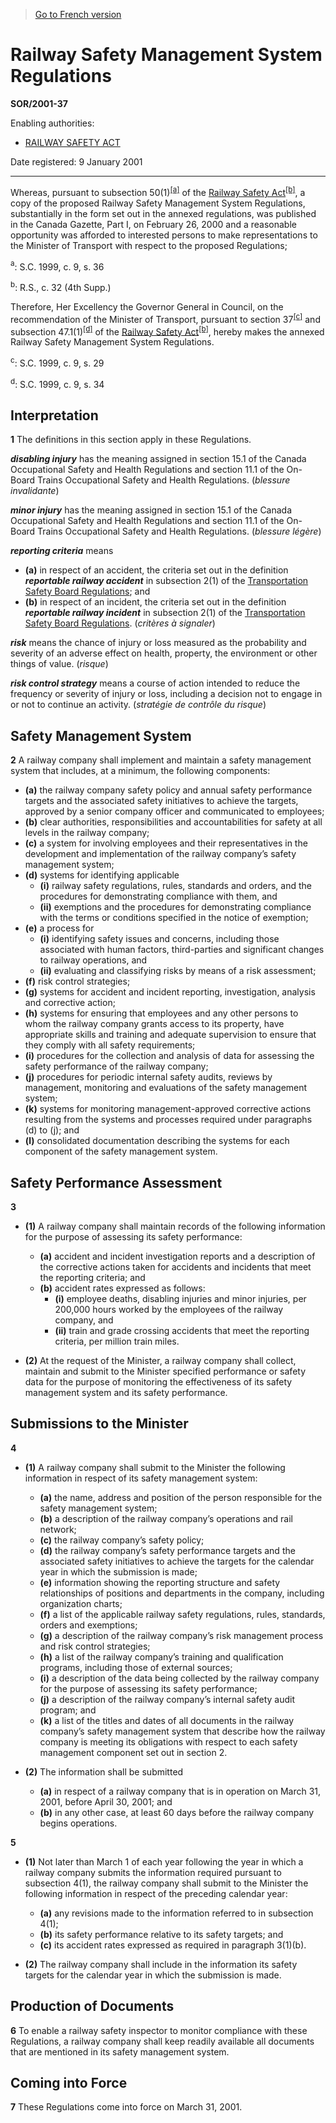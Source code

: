 > [Go to French version](/fr/Règlements/Décrets,%20ordonnances%20et%20règlements%20statutaires/2001/37.md)

# Railway Safety Management System Regulations

**SOR/2001-37**

Enabling authorities: 
- [RAILWAY SAFETY ACT](/en/Acts/Statutes%20of%20Canada/1985/c.%2032%20(4th%20Supp.).md)

Date registered: 9 January 2001

----------

Whereas, pursuant to subsection 50(1)<sup><a href='#footnotea_e'>[a]</a></sup> of the [Railway Safety Act](/en/Acts/Statutes%20of%20Canada/1985/c.%2032%20(4th%20Supp.).md)<sup><a href='#footnoteb_e'>[b]</a></sup>, a copy of the proposed Railway Safety Management System Regulations, substantially in the form set out in the annexed regulations, was published in the Canada Gazette, Part I, on February 26, 2000 and a reasonable opportunity was afforded to interested persons to make representations to the Minister of Transport with respect to the proposed Regulations;

<a name='footnotea_e'><sup>a</sup></a>: S.C. 1999, c. 9, s. 36<br />

<a name='footnoteb_e'><sup>b</sup></a>: R.S., c. 32 (4th Supp.)<br />

Therefore, Her Excellency the Governor General in Council, on the recommendation of the Minister of Transport, pursuant to section 37<sup><a href='#footnotec_e'>[c]</a></sup> and subsection 47.1(1)<sup><a href='#footnoted_e'>[d]</a></sup> of the [Railway Safety Act](/en/Acts/Statutes%20of%20Canada/1985/c.%2032%20(4th%20Supp.).md)<sup><a href='#footnoteb_e'>[b]</a></sup>, hereby makes the annexed Railway Safety Management System Regulations.

<a name='footnotec_e'><sup>c</sup></a>: S.C. 1999, c. 9, s. 29<br />

<a name='footnoted_e'><sup>d</sup></a>: S.C. 1999, c. 9, s. 34<br />




## Interpretation


**1** The definitions in this section apply in these Regulations.

***disabling injury*** has the meaning assigned in section 15.1 of the Canada Occupational Safety and Health Regulations and section 11.1 of the On-Board Trains Occupational Safety and Health Regulations. (*blessure invalidante*)

***minor injury*** has the meaning assigned in section 15.1 of the Canada Occupational Safety and Health Regulations and section 11.1 of the On-Board Trains Occupational Safety and Health Regulations. (*blessure légère*)

***reporting criteria*** means
- **(a)** in respect of an accident, the criteria set out in the definition ***reportable railway accident*** in subsection 2(1) of the [Transportation Safety Board Regulations](/en/Regulations/Statutory%20Orders%20and%20Regulations/2014/37.md); and
- **(b)** in respect of an incident, the criteria set out in the definition ***reportable railway incident*** in subsection 2(1) of the [Transportation Safety Board Regulations](/en/Regulations/Statutory%20Orders%20and%20Regulations/2014/37.md). (*critères à signaler*)

***risk*** means the chance of injury or loss measured as the probability and severity of an adverse effect on health, property, the environment or other things of value. (*risque*)

***risk control strategy*** means a course of action intended to reduce the frequency or severity of injury or loss, including a decision not to engage in or not to continue an activity. (*stratégie de contrôle du risque*)




## Safety Management System


**2** A railway company shall implement and maintain a safety management system that includes, at a minimum, the following components:
- **(a)** the railway company safety policy and annual safety performance targets and the associated safety initiatives to achieve the targets, approved by a senior company officer and communicated to employees;
- **(b)** clear authorities, responsibilities and accountabilities for safety at all levels in the railway company;
- **(c)** a system for involving employees and their representatives in the development and implementation of the railway company’s safety management system;
- **(d)** systems for identifying applicable
	- **(i)** railway safety regulations, rules, standards and orders, and the procedures for demonstrating compliance with them, and
	- **(ii)** exemptions and the procedures for demonstrating compliance with the terms or conditions specified in the notice of exemption;
- **(e)** a process for
	- **(i)** identifying safety issues and concerns, including those associated with human factors, third-parties and significant changes to railway operations, and
	- **(ii)** evaluating and classifying risks by means of a risk assessment;
- **(f)** risk control strategies;
- **(g)** systems for accident and incident reporting, investigation, analysis and corrective action;
- **(h)** systems for ensuring that employees and any other persons to whom the railway company grants access to its property, have appropriate skills and training and adequate supervision to ensure that they comply with all safety requirements;
- **(i)** procedures for the collection and analysis of data for assessing the safety performance of the railway company;
- **(j)** procedures for periodic internal safety audits, reviews by management, monitoring and evaluations of the safety management system;
- **(k)** systems for monitoring management-approved corrective actions resulting from the systems and processes required under paragraphs (d) to (j); and
- **(l)** consolidated documentation describing the systems for each component of the safety management system.




## Safety Performance Assessment


**3** 

- **(1)** A railway company shall maintain records of the following information for the purpose of assessing its safety performance:
	- **(a)** accident and incident investigation reports and a description of the corrective actions taken for accidents and incidents that meet the reporting criteria; and
	- **(b)** accident rates expressed as follows:
		- **(i)** employee deaths, disabling injuries and minor injuries, per 200,000 hours worked by the employees of the railway company, and
		- **(ii)** train and grade crossing accidents that meet the reporting criteria, per million train miles.

- **(2)** At the request of the Minister, a railway company shall collect, maintain and submit to the Minister specified performance or safety data for the purpose of monitoring the effectiveness of its safety management system and its safety performance.




## Submissions to the Minister


**4** 

- **(1)** A railway company shall submit to the Minister the following information in respect of its safety management system:
	- **(a)** the name, address and position of the person responsible for the safety management system;
	- **(b)** a description of the railway company’s operations and rail network;
	- **(c)** the railway company’s safety policy;
	- **(d)** the railway company’s safety performance targets and the associated safety initiatives to achieve the targets for the calendar year in which the submission is made;
	- **(e)** information showing the reporting structure and safety relationships of positions and departments in the company, including organization charts;
	- **(f)** a list of the applicable railway safety regulations, rules, standards, orders and exemptions;
	- **(g)** a description of the railway company’s risk management process and risk control strategies;
	- **(h)** a list of the railway company’s training and qualification programs, including those of external sources;
	- **(i)** a description of the data being collected by the railway company for the purpose of assessing its safety performance;
	- **(j)** a description of the railway company’s internal safety audit program; and
	- **(k)** a list of the titles and dates of all documents in the railway company’s safety management system that describe how the railway company is meeting its obligations with respect to each safety management component set out in section 2.

- **(2)** The information shall be submitted
	- **(a)** in respect of a railway company that is in operation on March 31, 2001, before April 30, 2001; and
	- **(b)** in any other case, at least 60 days before the railway company begins operations.



**5** 

- **(1)** Not later than March 1 of each year following the year in which a railway company submits the information required pursuant to subsection 4(1), the railway company shall submit to the Minister the following information in respect of the preceding calendar year:
	- **(a)** any revisions made to the information referred to in subsection 4(1);
	- **(b)** its safety performance relative to its safety targets; and
	- **(c)** its accident rates expressed as required in paragraph 3(1)(b).

- **(2)** The railway company shall include in the information its safety targets for the calendar year in which the submission is made.




## Production of Documents


**6** To enable a railway safety inspector to monitor compliance with these Regulations, a railway company shall keep readily available all documents that are mentioned in its safety management system.




## Coming into Force


**7** These Regulations come into force on March 31, 2001.


